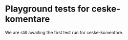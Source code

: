 # Playground tests for ceske-komentare
We are still awaiting the first test run for ceske-komentare.
